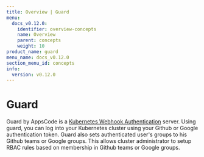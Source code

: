 ```yaml
---
title: Overview | Guard
menu:
  docs_v0.12.0:
    identifier: overview-concepts
    name: Overview
    parent: concepts
    weight: 10
product_name: guard
menu_name: docs_v0.12.0
section_menu_id: concepts
info:
  version: v0.12.0
---
```


# Guard

 Guard by AppsCode is a [Kubernetes Webhook Authentication](https://kubernetes.io/docs/admin/authentication/#webhook-token-authentication) server. Using guard, you can log into your Kubernetes cluster using your Github or Google authentication token. Guard also sets authenticated user's groups to his Github teams or Google groups. This allows cluster administrator to setup RBAC rules based on membership in Github teams or Google groups.
